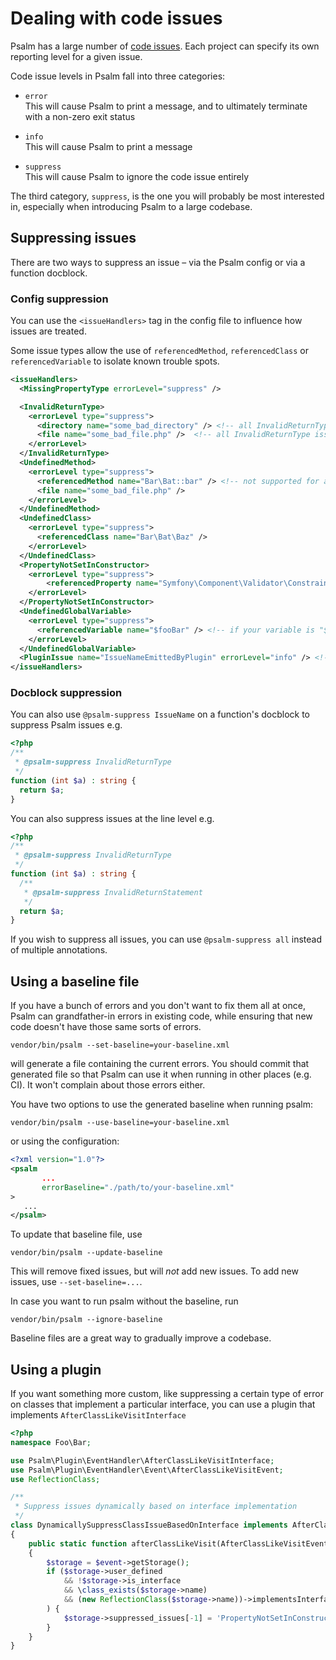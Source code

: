 # Dealing with code issues

Psalm has a large number of [code issues](issues.md). Each project can specify its own reporting level for a given issue.

Code issue levels in Psalm fall into three categories:

- `error`<br>
  This will cause Psalm to print a message, and to ultimately terminate with a non-zero exit status

- `info`<br>
  This will cause Psalm to print a message
  
- `suppress`<br>
  This will cause Psalm to ignore the code issue entirely

The third category, `suppress`, is the one you will probably be most interested in, especially when introducing Psalm to a large codebase.

## Suppressing issues

There are two ways to suppress an issue – via the Psalm config or via a function docblock.

### Config suppression

You can use the `<issueHandlers>` tag in the config file to influence how issues are treated.

Some issue types allow the use of `referencedMethod`, `referencedClass` or `referencedVariable` to isolate known trouble spots.

```xml
<issueHandlers>
  <MissingPropertyType errorLevel="suppress" />

  <InvalidReturnType>
    <errorLevel type="suppress">
      <directory name="some_bad_directory" /> <!-- all InvalidReturnType issues in this directory are suppressed -->
      <file name="some_bad_file.php" />  <!-- all InvalidReturnType issues in this file are suppressed -->
    </errorLevel>
  </InvalidReturnType>
  <UndefinedMethod>
    <errorLevel type="suppress">
      <referencedMethod name="Bar\Bat::bar" /> <!-- not supported for all types of errors -->
      <file name="some_bad_file.php" />
    </errorLevel>
  </UndefinedMethod>
  <UndefinedClass>
    <errorLevel type="suppress">
      <referencedClass name="Bar\Bat\Baz" />
    </errorLevel>
  </UndefinedClass>
  <PropertyNotSetInConstructor>
    <errorLevel type="suppress">
        <referencedProperty name="Symfony\Component\Validator\ConstraintValidator::$context" />
    </errorLevel>
  </PropertyNotSetInConstructor>
  <UndefinedGlobalVariable>
    <errorLevel type="suppress">
      <referencedVariable name="$fooBar" /> <!-- if your variable is "$fooBar" -->
    </errorLevel>
  </UndefinedGlobalVariable>
  <PluginIssue name="IssueNameEmittedByPlugin" errorLevel="info" /> <!-- this is a special case to handle issues emitted by plugins -->
</issueHandlers>
```

### Docblock suppression

You can also use `@psalm-suppress IssueName` on a function's docblock to suppress Psalm issues e.g.

```php
<?php
/**
 * @psalm-suppress InvalidReturnType
 */
function (int $a) : string {
  return $a;
}
```

You can also suppress issues at the line level e.g.

```php
<?php
/**
 * @psalm-suppress InvalidReturnType
 */
function (int $a) : string {
  /**
   * @psalm-suppress InvalidReturnStatement
   */
  return $a;
}
```

If you wish to suppress all issues, you can use `@psalm-suppress all` instead of multiple annotations.

## Using a baseline file

If you have a bunch of errors and you don't want to fix them all at once, Psalm can grandfather-in errors in existing code, while ensuring that new code doesn't have those same sorts of errors.

```
vendor/bin/psalm --set-baseline=your-baseline.xml
```

will generate a file containing the current errors. You should commit that generated file so that Psalm can use it when running in other places (e.g. CI). It won't complain about those errors either.

You have two options to use the generated baseline when running psalm:

```
vendor/bin/psalm --use-baseline=your-baseline.xml
```

or using the configuration:

```xml
<?xml version="1.0"?>
<psalm
       ...
       errorBaseline="./path/to/your-baseline.xml"
>
   ...
</psalm>
```

To update that baseline file, use

```
vendor/bin/psalm --update-baseline
```

This will remove fixed issues, but will _not_ add new issues. To add new issues, use `--set-baseline=...`.

In case you want to run psalm without the baseline, run

```
vendor/bin/psalm --ignore-baseline
```

Baseline files are a great way to gradually improve a codebase.

## Using a plugin

If you want something more custom, like suppressing a certain type of error on classes that implement a particular interface, you can use a plugin that implements `AfterClassLikeVisitInterface`

```php
<?php
namespace Foo\Bar;

use Psalm\Plugin\EventHandler\AfterClassLikeVisitInterface;
use Psalm\Plugin\EventHandler\Event\AfterClassLikeVisitEvent;
use ReflectionClass;

/**
 * Suppress issues dynamically based on interface implementation
 */
class DynamicallySuppressClassIssueBasedOnInterface implements AfterClassLikeVisitInterface
{
    public static function afterClassLikeVisit(AfterClassLikeVisitEvent $event)
    {
        $storage = $event->getStorage();
        if ($storage->user_defined
            && !$storage->is_interface
            && \class_exists($storage->name)
            && (new ReflectionClass($storage->name))->implementsInterface(\Your\Interface::class)
        ) {
            $storage->suppressed_issues[-1] = 'PropertyNotSetInConstructor';
        }
    }
}
```
